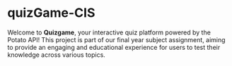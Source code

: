 # quizGame-CIS
Welcome to **Quizgame**, your interactive quiz platform powered by the Potato API! This project is part of our final year subject assignment, aiming to provide an engaging and educational experience for users to test their knowledge across various topics.
